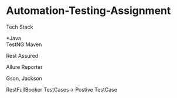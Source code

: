# Automation-Testing-Assignment

Tech Stack

*Java          
TestNG
Maven

Rest Assured

Allure Reporter

Gson, Jackson

RestFullBooker TestCases->
Postive TestCase
